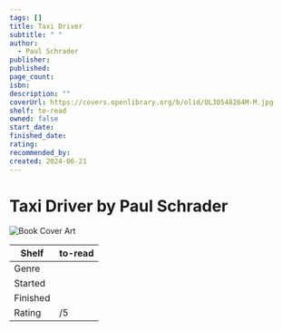 ```yaml
---
tags: []
title: Taxi Driver
subtitle: " "
author:
  - Paul Schrader
publisher: 
published: 
page_count: 
isbn: 
description: ""
coverUrl: https://covers.openlibrary.org/b/olid/OL30548264M-M.jpg
shelf: to-read
owned: false
start_date: 
finished_date: 
rating: 
recommended_by: 
created: 2024-06-21
---
```


# Taxi Driver by Paul Schrader

![Book Cover Art](https://covers.openlibrary.org/b/olid/OL30548264M-M.jpg)

| Shelf | to-read |
| --- | --- |
| Genre |  |
| Started |  |
| Finished |  |
| Rating | /5 |

